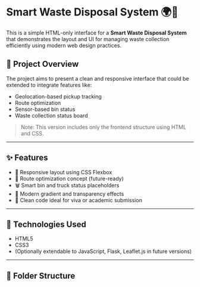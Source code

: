 # Smart Waste Disposal System 🌍🚛

This is a simple HTML-only interface for a **Smart Waste Disposal System** that demonstrates the layout and UI for managing waste collection efficiently using modern web design practices.

## 📌 Project Overview

The project aims to present a clean and responsive interface that could be extended to integrate features like:

- Geolocation-based pickup tracking
- Route optimization
- Sensor-based bin status
- Waste collection status board

> Note: This version includes only the frontend structure using HTML and CSS.

---



## ✨ Features

- 🚀 Responsive layout using CSS Flexbox
- 📍 Route optimization concept (future-ready)
- 🗑️ Smart bin and truck status placeholders
- 🎨 Modern gradient and transparency effects
- 🧠 Clean code ideal for viva or academic submission

---

## 🔧 Technologies Used

- HTML5
- CSS3
- (Optionally extendable to JavaScript, Flask, Leaflet.js in future versions)

---

## 📁 Folder Structure

